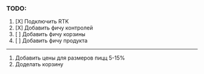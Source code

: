 ### TODO:

1. [X] Подключить RTK
2. [X] Добавить фичу контролей
3. [ ] Добавить фичу корзины
4. [ ] Добавить фичу продукта


---

1. Добавить цены для размеров пицц 5-15%
2. Доделать корзину